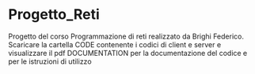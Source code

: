 # Progetto_Reti
Progetto del corso Programmazione di reti realizzato da Brighi Federico.
Scaricare la cartella CODE contenente i codici di client e server e visualizzare il pdf DOCUMENTATION per la documentazione del codice e per le istruzioni di utilizzo
